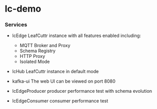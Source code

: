 # lc-demo

### Services

* lcEdge
  LeafCuttr instance with all features enabled including:
  - MQTT Broker and Proxy
  - Schema Registry
  - HTTP Proxy
  - Isolated Mode

* lcHub
  LeafCuttr instance in default mode

* kafka-ui
  The web UI can be viewed on port 8080

* lcEdgeProducer
  producer performance test with schema evolution

* lcEdgeConsumer
  consumer performance test
